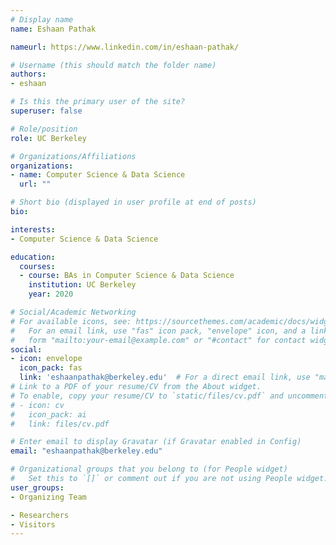 ```yaml
---
# Display name
name: Eshaan Pathak

nameurl: https://www.linkedin.com/in/eshaan-pathak/

# Username (this should match the folder name)
authors:
- eshaan

# Is this the primary user of the site?
superuser: false

# Role/position
role: UC Berkeley

# Organizations/Affiliations
organizations:
- name: Computer Science & Data Science
  url: ""

# Short bio (displayed in user profile at end of posts)
bio:

interests:
- Computer Science & Data Science

education:
  courses:
  - course: BAs in Computer Science & Data Science
    institution: UC Berkeley
    year: 2020

# Social/Academic Networking
# For available icons, see: https://sourcethemes.com/academic/docs/widgets/#icons
#   For an email link, use "fas" icon pack, "envelope" icon, and a link in the
#   form "mailto:your-email@example.com" or "#contact" for contact widget.
social:
- icon: envelope
  icon_pack: fas
  link: 'eshaanpathak@berkeley.edu'  # For a direct email link, use "mailto:test@example.org".
# Link to a PDF of your resume/CV from the About widget.
# To enable, copy your resume/CV to `static/files/cv.pdf` and uncomment the lines below.  
# - icon: cv
#   icon_pack: ai
#   link: files/cv.pdf

# Enter email to display Gravatar (if Gravatar enabled in Config)
email: "eshaanpathak@berkeley.edu"

# Organizational groups that you belong to (for People widget)
#   Set this to `[]` or comment out if you are not using People widget.  
user_groups:
- Organizing Team

- Researchers
- Visitors
---
```


